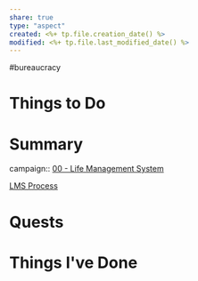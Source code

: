 ```yaml
---
share: true
type: "aspect"
created: <%+ tp.file.creation_date() %> 
modified: <%+ tp.file.last_modified_date() %>
---
```

#bureaucracy 
# Things to Do

# Summary
campaign:: [00 - Life Management System](./00%20-%20Life%20Management%20System.md)

[LMS Process](./LMS%20Process.md)

# Quests

# Things I've Done